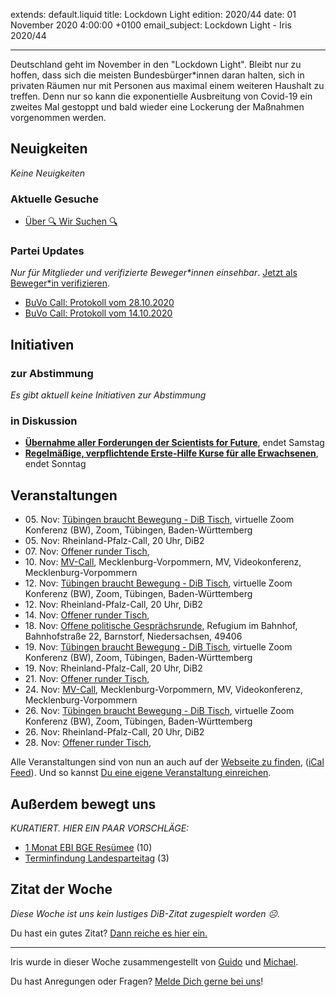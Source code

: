 
extends: default.liquid
title: Lockdown Light
edition: 2020/44
date: 01 November 2020 4:00:00 +0100
email_subject: Lockdown Light - Iris 2020/44

---
Deutschland geht im November in den "Lockdown Light". Bleibt nur zu hoffen, dass sich die meisten Bundesbürger\*innen daran halten, sich in privaten Räumen nur mit Personen aus maximal einem weiteren Haushalt zu treffen. Denn nur so kann die exponentielle Ausbreitung von Covid-19 ein zweites Mal gestoppt und bald wieder eine Lockerung der Maßnahmen vorgenommen werden.

## Neuigkeiten

_Keine Neuigkeiten_

### Aktuelle Gesuche

 - [Über 🔍 Wir Suchen 🔍](https://marktplatz.bewegung.jetzt/t/ueber-wir-suchen/8837)

### Partei Updates

_Nur für Mitglieder und verifizierte Beweger\*innen einsehbar_. [Jetzt als Beweger\*in verifizieren](https://bewegung.jetzt/bewegerin-werden/).

 - [BuVo Call: Protokoll vom 28.10.2020](https://marktplatz.bewegung.jetzt/t/buvo-call-protokoll-vom-28-10-2020/36288)
 - [BuVo Call: Protokoll vom 14.10.2020](https://marktplatz.bewegung.jetzt/t/buvo-call-protokoll-vom-14-10-2020/35971)

## Initiativen

### zur Abstimmung
_Es gibt aktuell keine Initiativen zur Abstimmung_

### in Diskussion
 - **[Übernahme aller Forderungen der Scientists for Future](https://abstimmen.bewegung.jetzt/initiative/304-ubernahme-aller-forderungen-der-scientists-for-future)**, endet Samstag
 - **[Regelmäßige, verpflichtende Erste-Hilfe Kurse für alle Erwachsenen](https://abstimmen.bewegung.jetzt/initiative/302-regelmaige-verpflichtende-erste-hilfe-kurse-fur-alle-erwachsenen)**, endet Sonntag


## Veranstaltungen

 - 05.&nbsp;Nov: [Tübingen braucht Bewegung - DiB Tisch](https://bewegung.jetzt/veranstaltungen/tuebingen-braucht-bewegung-dib-tisch-2-2020-11-05/), virtuelle Zoom Konferenz (BW), Zoom, Tübingen, Baden-Württemberg
 - 05.&nbsp;Nov: Rheinland-Pfalz-Call, 20 Uhr, DiB2
 - 07.&nbsp;Nov: [Offener runder Tisch](https://bewegung.jetzt/veranstaltungen/offener-runder-tisch-2020-11-07/), 
 - 10.&nbsp;Nov: [MV-Call](https://bewegung.jetzt/veranstaltungen/mv-call/), Mecklenburg-Vorpommern, MV, Videokonferenz, Mecklenburg-Vorpommern
 - 12.&nbsp;Nov: [Tübingen braucht Bewegung - DiB Tisch](https://bewegung.jetzt/veranstaltungen/tuebingen-braucht-bewegung-dib-tisch-2-2020-11-12/), virtuelle Zoom Konferenz (BW), Zoom, Tübingen, Baden-Württemberg
 - 12.&nbsp;Nov: Rheinland-Pfalz-Call, 20 Uhr, DiB2
 - 14.&nbsp;Nov: [Offener runder Tisch](https://bewegung.jetzt/veranstaltungen/offener-runder-tisch-2020-11-14/), 
 - 18.&nbsp;Nov: [Offene politische Gesprächsrunde](https://bewegung.jetzt/veranstaltungen/offene-politische-gespraechsrunde-2020-11-18/), Refugium im Bahnhof, Bahnhofstraße 22, Barnstorf, Niedersachsen, 49406
 - 19.&nbsp;Nov: [Tübingen braucht Bewegung - DiB Tisch](https://bewegung.jetzt/veranstaltungen/tuebingen-braucht-bewegung-dib-tisch-2-2020-11-19/), virtuelle Zoom Konferenz (BW), Zoom, Tübingen, Baden-Württemberg
 - 19.&nbsp;Nov: Rheinland-Pfalz-Call, 20 Uhr, DiB2
 - 21.&nbsp;Nov: [Offener runder Tisch](https://bewegung.jetzt/veranstaltungen/offener-runder-tisch-2020-11-21/), 
 - 24.&nbsp;Nov: [MV-Call](https://bewegung.jetzt/veranstaltungen/mv-call/), Mecklenburg-Vorpommern, MV, Videokonferenz, Mecklenburg-Vorpommern
 - 26.&nbsp;Nov: [Tübingen braucht Bewegung - DiB Tisch](https://bewegung.jetzt/veranstaltungen/tuebingen-braucht-bewegung-dib-tisch-2-2020-11-26/), virtuelle Zoom Konferenz (BW), Zoom, Tübingen, Baden-Württemberg
 - 26.&nbsp;Nov: Rheinland-Pfalz-Call, 20 Uhr, DiB2
 - 28.&nbsp;Nov: [Offener runder Tisch](https://bewegung.jetzt/veranstaltungen/offener-runder-tisch-2020-11-28/), 

Alle Veranstaltungen sind von nun an auch auf der [Webseite zu finden](https://bewegung.jetzt/veranstaltungen/), ([iCal Feed](https://bewegung.jetzt/?ical=1)). Und so kannst [Du eine eigene Veranstaltung einreichen](https://marktplatz.bewegung.jetzt/t/eine-veranstaltung-auf-der-webseite-einreichen/21379).


## Außerdem bewegt uns

_KURATIERT. HIER EIN PAAR VORSCHLÄGE:_
 - [1 Monat EBI BGE Resümee](https://marktplatz.bewegung.jetzt/t/1-monat-ebi-bge-resuemee/36289) (10)
 - [Terminfindung Landesparteitag](https://marktplatz.bewegung.jetzt/t/terminfindung-landesparteitag/36274) (3)


## Zitat der Woche
_Diese Woche ist uns kein lustiges DiB-Zitat zugespielt worden ☹._

Du hast ein gutes Zitat? [Dann reiche es hier ein.](https://marktplatz.bewegung.jetzt/t/fortsetzung-lustige-dib-zitate/24431)


---

Iris wurde in dieser Woche zusammengestellt von [Guido](https://marktplatz.bewegung.jetzt/u/Guido/) und [Michael](https://marktplatz.bewegung.jetzt/u/MichaelVoss/).

Du hast Anregungen oder Fragen? [Melde Dich gerne bei uns](https://marktplatz.bewegung.jetzt/t/neu-iris-die-woechtliche-zusammenfasssung-zum-sonntagsbrunch/10990)!

